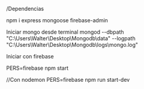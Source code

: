 /Dependencias

npm i express mongoose firebase-admin


Iniciar mongo desde terminal 
mongod --dbpath "C:\Users\Walter\Desktop\Mongodb\data" 
--logpath "C:\Users\Walter\Desktop\Mongodb\logs\mongo.log"

Iniciar con firebase

PERS=firebase npm start

//Con nodemon
PERS=firebase npm run start-dev
